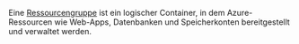 Eine [Ressourcengruppe](../articles/azure-resource-manager/resource-group-overview.md#terminology) ist ein logischer Container, in dem Azure-Ressourcen wie Web-Apps, Datenbanken und Speicherkonten bereitgestellt und verwaltet werden.
